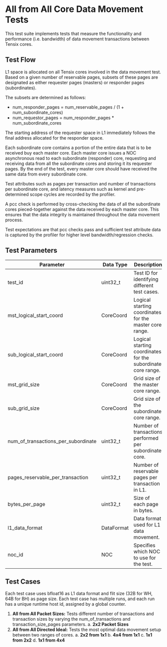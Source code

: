 # All from All Core Data Movement Tests

This test suite implements tests that measure the functionality and performance (i.e. bandwidth) of data movement transactions between Tensix cores.

## Test Flow

L1 space is allocated on all Tensix cores involved in the data movement test. Based on a given number of reservable pages, subsets of these pages are designated as either requester pages (masters) or responder pages (subordinates).

The subsets are determined as follows:
- num_responder_pages = num_reservable_pages / (1 + num_subordinate_cores)
- num_requestor_pages = num_responder_pages * num_subordinate_cores

The starting address of the requester space in L1 immediately follows the final address allocated for the responder space.

Each subordinate core contains a portion of the entire data that is to be received buy each master core.
Each master core issues a NOC asynchronous read to each subordinate (responder) core, requesting and receiving data from all the subordinate cores and storing it its requester pages.
By the end of the test, every master core should have received the same data from every subordinate core.

Test attributes such as pages per transaction and number of transactions per subordinate core, and latency measures such as kernel and pre-determined scope cycles are recorded by the profiler.

A pcc check is performed by cross-checking the data of all the subordinate cores pieced-together against the data received by each master core. This ensures that the data integrity is maintained throughout the data movement process.

Test expectations are that pcc checks pass and sufficient test attribute data is captured by the profiler for higher level bandwidth/regression checks.

## Test Parameters
| Parameter                             | Data Type             | Description                                                               |
| ------------------------------------- | --------------------- | ------------------------------------------------------------------------- |
| test_id                               | uint32_t              | Test ID for identifying different test cases.                             |
| mst_logical_start_coord               | CoreCoord             | Logical starting coordinates for the master core range.                   |
| sub_logical_start_coord               | CoreCoord             | Logical starting coordinates for the subordinate core range.              |
| mst_grid_size                         | CoreCoord             | Grid size of the master core range.                                       |
| sub_grid_size                         | CoreCoord             | Grid size of the subordinate core range.                                  |
| num_of_transactions_per_subordinate   | uint32_t              | Number of transactions performed per subordinate core.                    |
| pages_reservable_per_transaction      | uint32_t              | Number of reservable pages per transaction in L1.                         |
| bytes_per_page                        | uint32_t              | Size of each page in bytes.                                               |
| l1_data_format                        | DataFormat            | Data format used for L1 data movement.                                    |
| noc_id                                | NOC                   | Specifies which NOC to use for the test.                                  |

## Test Cases
Each test case uses bfloat16 as L1 data format and flit size (32B for WH, 64B for BH) as page size. Each test case has multiple runs, and each run has a unique runtime host id, assigned by a global counter.

1. **All from All Packet Sizes:** Tests different number of transactions and transaction sizes by varying the num_of_transactions and transaction_size_pages parameters.
a. **2x2 Packet Sizes**
2. **All from All Directed Ideal:** Tests the most optimal data movement setup between two ranges of cores.
a. **2x2 from 1x1**
b. **4x4 from 1x1**
c. **1x1 from 2x2**
d. **1x1 from 4x4**
